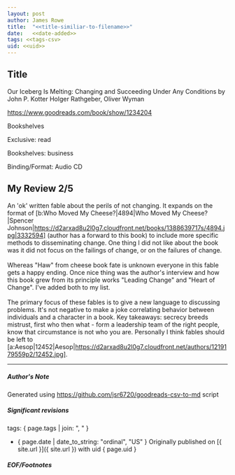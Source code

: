 ```yaml
---
layout: post
author: James Rowe
title:  "<<title-similiar-to-filename>>"
date:   <<date-added>>
tags: <<tags-csv>
uid: <<uid>>
---
```


<!-- highly dependent on how you personally use jekyll templates, and how you want this to show up -->

## Title

Our Iceberg Is Melting: Changing and Succeeding Under Any Conditions by John P. Kotter
Holger Rathgeber, Oliver Wyman 

https://www.goodreads.com/book/show/1234204

Bookshelves

Exclusive: read

Bookshelves: business

Binding/Format: Audio CD

## My Review 2/5

An 'ok' written fable about the perils of not changing. It expands on the format of [b:Who Moved My Cheese?|4894|Who Moved My Cheese?|Spencer Johnson|https://d2arxad8u2l0g7.cloudfront.net/books/1388639717s/4894.jpg|3332594] (author has a forward to this book) to include more specific methods to disseminating change. One thing I did not like about the book was it did not focus on the failings of change, or on the failures of change.<br/><br/>Whereas "Haw" from cheese book fate is unknown everyone in this fable gets a happy ending. Once nice thing was the author's interview and how this book grew from its principle works "Leading Change" and "Heart of Change". I've added both to my list.<br/><br/>The primary focus of these fables is to give a new language to discussing problems. It's not negative to make a joke correlating behavior between individuals and a character in a book. Key takeaways: secrecy breeds mistrust, first who then what - form a leadership team of the right people, know that circumstance is not who you are. Personally I think fables should be left to [a:Aesop|12452|Aesop|https://d2arxad8u2l0g7.cloudfront.net/authors/1219179559p2/12452.jpg].

---

##### Author's Note

Generated using https://github.com/jsr6720/goodreads-csv-to-md script

##### Significant revisions

tags: { page.tags | join: ", " } <!-- todo move this somewhere -->

- { page.date | date_to_string: "ordinal", "US" } Originally published on [{ site.url }]({ site.url }) with uid { page.uid }

##### EOF/Footnotes
